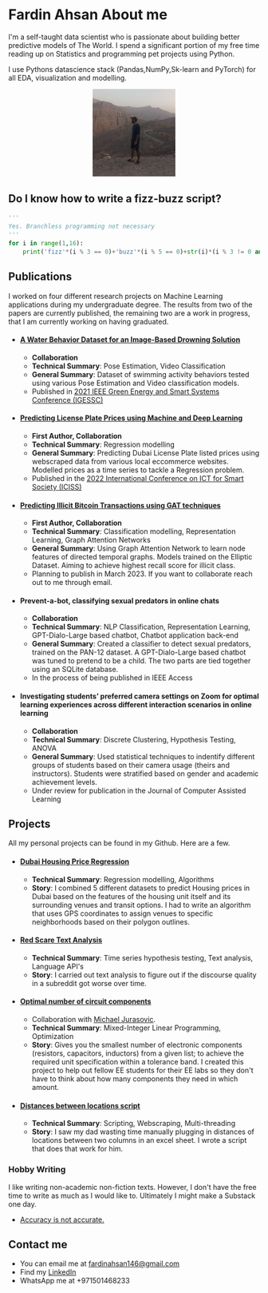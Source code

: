 # Fardin Ahsan About me 

I'm a self-taught data scientist who is passionate about building better predictive models of The World.  I spend a significant portion of my free time reading up on Statistics and programming pet projects using Python. 

I use Pythons datascience stack (Pandas,NumPy,Sk-learn and PyTorch) for all EDA, visualization and modelling. 


<p align="center" width="100%">
    <img width="33%" src="https://raw.githubusercontent.com/FardinAhsan146/FardinAhsan146.github.io/main/img.png">
</p>

## Do I know how to write a fizz-buzz script? 

```python
'''
Yes. Branchless programming not necessary
'''
for i in range(1,16):
    print('fizz'*(i % 3 == 0)+'buzz'*(i % 5 == 0)+str(i)*(i % 3 != 0 and  i % 5 != 0))
```

## Publications 

I worked on four different research projects on Machine Learning applications during my undergraduate degree. The results from two of the papers are currently published, the remaining two are a work in progress, that I am currently working on having graduated. 

* #### [A Water Behavior Dataset for an Image-Based Drowning Solution](https://ieeexplore.ieee.org/document/9618700)
	* **Collaboration**
	* **Technical Summary**: Pose Estimation, Video Classification 
	* **General Summary**: Dataset of swimming activity behaviors tested using various Pose Estimation and Video classification models. 
	* Published in [2021 IEEE Green Energy and Smart Systems Conference (IGESSC)](https://ieeexplore.ieee.org/xpl/conhome/9618669/proceeding)
* #### [Predicting License Plate Prices using Machine and Deep Learning](https://ieeexplore.ieee.org/document/9915267) 
	* **First Author, Collaboration**
	* **Technical Summary**: Regression modelling 
	* **General Summary**: Predicting Dubai License Plate listed prices using webscraped data from various local eccommerce websites. Modelled prices as a time series to tackle a Regression problem.
	* Published in the [2022 International Conference on ICT for Smart Society (ICISS)](https://ieeexplore.ieee.org/xpl/conhome/9915021/proceeding)
* #### [Predicting Illicit Bitcoin Transactions using GAT techniques](https://github.com/FardinAhsan146/Crypto-ML)
	* **First Author, Collaboration**
	* **Technical Summary**: Classification modelling, Representation Learning, Graph Attention Networks
	* **General Summary**: Using Graph Attention Network to learn node features of directed temporal graphs. Models trained on the Elliptic Dataset. Aiming to achieve highest recall score for illicit class. 
	* Planning to publish in March 2023. If you want to collaborate reach out to me through email. 
* #### Prevent-a-bot, classifying sexual predators in online chats 
	* **Collaboration**
	* **Technical Summary**: NLP Classification, Representation Learning, GPT-Dialo-Large based chatbot,  Chatbot application back-end
	* **General Summary**: Created a classifier to detect sexual predators, trained on the PAN-12 dataset. A GPT-Dialo-Large based chatbot was tuned to pretend to be a child. The two parts are tied together using an SQLite database. 
	* In the process of being published in IEEE Access
	
* #### Investigating students’ preferred camera settings on Zoom for optimal learning experiences across different interaction scenarios in online learning
	* **Collaboration**
	* **Technical Summary**: Discrete Clustering, Hypothesis Testing, ANOVA
	* **General Summary**: Used statistical techniques to indentify different groups of students based on their camera usage (theirs and instructors). Students were stratified based on gender and academic achievement levels. 
	* Under review for publication in the Journal of Computer Assisted Learning


## Projects

All my personal projects can be found in my Github. Here are a few. 

* #### [Dubai Housing Price Regression](https://github.com/FardinAhsan146/DubaiHousingPriceDS)
	* **Technical Summary**: Regression modelling, Algorithms 
	* **Story**: I combined 5 different datasets to predict Housing prices in Dubai based on the features of the housing unit itself and its surrounding venues and transit options. I had to write an algorithm that uses GPS coordinates to assign venues to specific neighborhoods based on their polygon outlines.  

* #### [Red Scare Text Analysis](https://github.com/f3zinker/RedScare-Analysis) 
	* **Technical Summary**: Time series hypothesis testing, Text analysis, Language API's   
	* **Story**: I carried out text analysis to figure out if the discourse quality in a subreddit got worse over time. 
	
* #### [Optimal number of circuit components](https://github.com/FardinAhsan146/Resistor-approximate)
	* Collaboration with [Michael Jurasovic](https://jurasofish.github.io). 
	* **Technical Summary**: Mixed-Integer Linear Programming, Optimization
	* **Story**: Gives you the smallest number of electronic components (resistors, capacitors, inductors) from a given list; to achieve the required unit specification within a tolerance band. I created this project to help out fellow EE students for their EE labs so they don't have to think about how many components they need in which amount.

* #### [Distances between locations script](https://github.com/FardinAhsan146/Spreadsheet-of-distances-google-maps)
	* **Technical Summary**: Scripting, Webscraping, Multi-threading 
	* **Story**: I saw my dad wasting time manually plugging in distances of locations between two columns in an excel sheet. I wrote a script that does that work for him. 

### Hobby Writing

I like writing non-academic non-fiction texts. However, I don't have the free time to write as much as I would like to. Ultimately I might make a Substack one day. 

* [Accuracy is not accurate.](https://medium.com/@fardinahsan146/accuracy-is-not-accurate-6eb321f2999c)

## Contact me

* You can email me at fardinahsan146@gmail.com
* Find my [LinkedIn](https://www.linkedin.com/in/fardin-ahsan/)
* WhatsApp me at +971501468233
